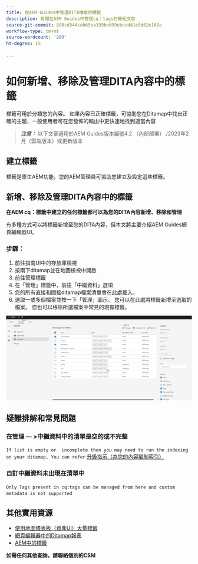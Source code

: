 ```yaml
---
title: 在AEM Guides中管理DITA檔案的標籤
description: 有關在AEM Guides中管理cq：tags的簡短文章
source-git-commit: 880cd344ceb65ea339be699ebcad41c0d62e168a
workflow-type: tm+mt
source-wordcount: '280'
ht-degree: 1%

---
```


# 如何新增、移除及管理DITA內容中的標籤

標籤可用於分類您的內容。 如果內容已正確標籤，可協助您在Ditamap中找出正確的主題，一般使用者可在您發佈的輸出中更快速地找到適當內容

> **_注意：_**  以下文章適用於AEM Guides版本編號4.2 （內部部署） /2023年2月（雲端版本）或更新版本


## 建立標籤

標籤是原生AEM功能，您的AEM管理員可協助您建立及設定這些標籤。


## 新增、移除及管理DITA內容中的標籤

**在AEM cq：標籤中建立的任何標籤都可以為您的DITA內容新增、移除和管理**

有多種方式可以將標籤新增至您的DITA內容，但本文將主要介紹AEM Guides網頁編輯器UI。

### 步驟：

1. 前往指南UI中的存放庫檢視
2. 按兩下ditamap並在地圖檢視中開啟
3. 前往管理標籤
4. 在「管理」標籤中，前往「中繼資料」選項
5. 您的所有直接和間接ditamap檔案清單會在此處載入。
6. 選取一或多個檔案並按一下「管理」圖示。 您可以在此處將標籤新增至選取的檔案。
您也可以移除所選檔案中常見的現有標籤。

<img title="管理AEM Guides中的標籤 " alt="管理DITA中的標籤 " src="ManageTags.jpg">

## 疑難排解和常見問題 

### 在管理 — >中繼資料中的清單是空的或不完整

`If list is empty or  incomplete then you may need to run the indexing on your ditamap, You can refer` [升級指示（為您的內容編制索引）](https://experienceleague.adobe.com/docs/experience-manager-guides-learn/tutorials/install-guide/on-prem-ig/download-install-upgrade-aemg/upgrade-xml-documentation.html?lang=en#steps-to-index-the-existing-content-to-use-the-new-find-and-replace%3A)

### 自訂中繼資料未出現在清單中

`Only Tags present in cq:tags can be managed from here and custom metadata is not supported`




## 其他實用資源

- [使用地圖儀表板（資產UI）大量標籤](https://experienceleague.adobe.com/docs/experience-manager-guides-learn/tutorials/user-guide/manaege-metadata/map-editor-bulk-tagging.html?lang=en)
- [網頁編輯器中的Ditamap報表](https://experienceleague.adobe.com/docs/experience-manager-guides-learn/tutorials/user-guide/reports-aem-guide/reports-web-editor.html?lang=en)
- [AEM中的標籤](https://experienceleague.adobe.com/docs/experience-manager-learn/assets/configuring/tagging.html?lang=en)


**如需任何其他查詢，請聯絡個別的CSM**
